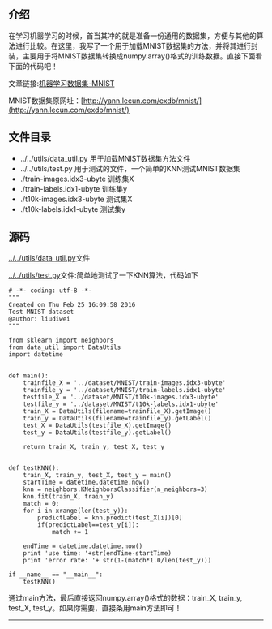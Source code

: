 ## 介绍


在学习机器学习的时候，首当其冲的就是准备一份通用的数据集，方便与其他的算法进行比较。在这里，我写了一个用于加载MNIST数据集的方法，并将其进行封装，主要用于将MNIST数据集转换成numpy.array()格式的训练数据。直接下面看下面的代码吧！

文章链接:[机器学习数据集-MNIST](http://www.csuldw.com/2016/02/25/2016-02-25-machine-learning-MNIST-dataset/)

MNIST数据集原网址：[http://yann.lecun.com/exdb/mnist/](http://yann.lecun.com/exdb/mnist/)

## 文件目录

- ../../utils/data_util.py 用于加载MNIST数据集方法文件
- ../../utils/test.py 用于测试的文件，一个简单的KNN测试MNIST数据集
- ./train-images.idx3-ubyte  训练集X
- ./train-labels.idx1-ubyte  训练集y
- ./t10k-images.idx3-ubyte   测试集X
- ./t10k-labels.idx1-ubyte   测试集y



## 源码

[../../utils/data_util.py](../../utils/data_util.py)文件 


[../../utils/test.py](../../utils/test.py)文件:简单地测试了一下KNN算法，代码如下

```
# -*- coding: utf-8 -*-
"""
Created on Thu Feb 25 16:09:58 2016
Test MNIST dataset 
@author: liudiwei
"""

from sklearn import neighbors  
from data_util import DataUtils
import datetime  


def main():
    trainfile_X = '../dataset/MNIST/train-images.idx3-ubyte'
    trainfile_y = '../dataset/MNIST/train-labels.idx1-ubyte'
    testfile_X = '../dataset/MNIST/t10k-images.idx3-ubyte'
    testfile_y = '../dataset/MNIST/t10k-labels.idx1-ubyte'
    train_X = DataUtils(filename=trainfile_X).getImage()
    train_y = DataUtils(filename=trainfile_y).getLabel()
    test_X = DataUtils(testfile_X).getImage()
    test_y = DataUtils(testfile_y).getLabel()

    return train_X, train_y, test_X, test_y 


def testKNN():
    train_X, train_y, test_X, test_y = main()
    startTime = datetime.datetime.now()
    knn = neighbors.KNeighborsClassifier(n_neighbors=3)  
    knn.fit(train_X, train_y)  
    match = 0;  
    for i in xrange(len(test_y)):  
        predictLabel = knn.predict(test_X[i])[0]  
        if(predictLabel==test_y[i]):  
            match += 1  
      
    endTime = datetime.datetime.now()  
    print 'use time: '+str(endTime-startTime)  
    print 'error rate: '+ str(1-(match*1.0/len(test_y)))  

if __name__ == "__main__":
    testKNN()
```

通过main方法，最后直接返回numpy.array()格式的数据：train_X, train_y, test_X, test_y。如果你需要，直接条用main方法即可！

---